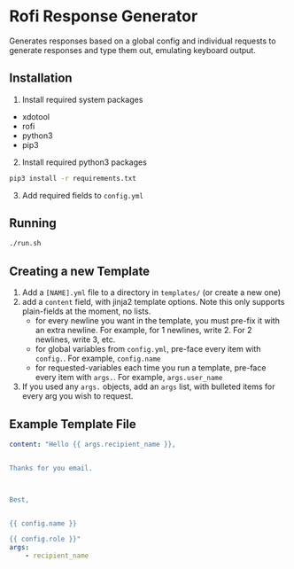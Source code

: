 # Rofi Response Generator
Generates responses based on a global config and individual requests to generate responses and type them out, emulating keyboard output.

## Installation
1. Install required system packages
- xdotool
- rofi
- python3
- pip3
2. Install required python3 packages
```bash
pip3 install -r requirements.txt
```
3. Add required fields to `config.yml`

## Running
```bash
./run.sh
```

## Creating a new Template
1. Add a `[NAME].yml` file to a directory in `templates/` (or create a new one)
1. add a `content` field, with jinja2 template options. Note this only supports plain-fields at the moment, no lists.
    - for every newline you want in the template, you must pre-fix it with an extra newline. For example, for 1 newlines, write 2. For 2 newlines, write 3, etc.
    - for global variables from `config.yml`, pre-face every item with `config.`. For example, `config.name`
    - for requested-variables each time you run a template, pre-face every item with `args.`. For example, `args.user_name`
1. If you used any `args.` objects, add an `args` list, with bulleted items for every arg you wish to request.

## Example Template File
```yml
content: "Hello {{ args.recipient_name }},


Thanks for you email.



Best,


{{ config.name }}

{{ config.role }}"
args:
    - recipient_name
```